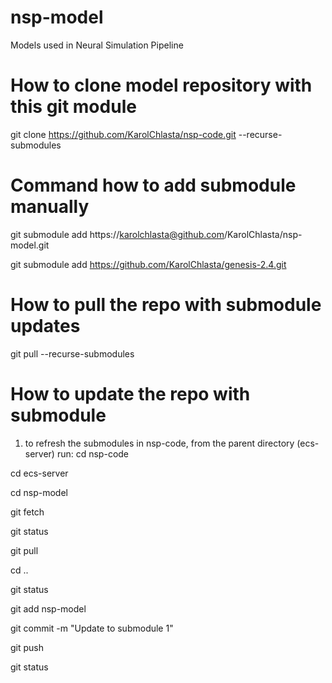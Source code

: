 # nsp-model
Models used in Neural Simulation Pipeline

# How to clone model repository with this git module
git clone https://github.com/KarolChlasta/nsp-code.git --recurse-submodules

# Command how to add submodule manually
git submodule add https://karolchlasta@github.com/KarolChlasta/nsp-model.git

git submodule add https://github.com/KarolChlasta/genesis-2.4.git

# How to pull the repo with submodule updates
git pull --recurse-submodules
# How to update the repo with submodule

1) to refresh the submodules in nsp-code, from the parent directory (ecs-server) run:
cd nsp-code

cd ecs-server

cd nsp-model

git fetch

git status

git pull

cd ..

git status

git add nsp-model

git commit -m "Update to submodule 1"

git push

git status
